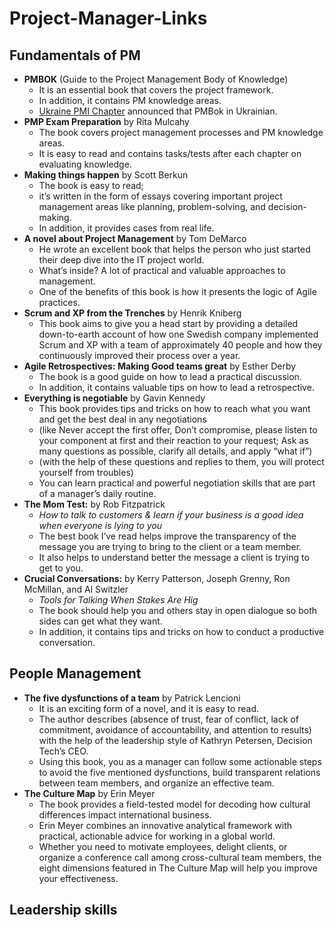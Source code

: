# Project-Manager-Links

## Fundamentals of PM

* **PMBOK** (Guide to the Project Management Body of Knowledge)
  - It is an essential book that covers the project framework.
  - In addition, it contains PM knowledge areas. 
  - [Ukraine PMI Chapter](https://pmiukraine.org/pmbok7/) announced that PMBok in Ukrainian. 
* **PMP Exam Preparation** by Rita Mulcahy
  - The book covers project management processes and PM knowledge areas.
  - It is easy to read and contains tasks/tests after each chapter on evaluating knowledge.
* **Making things happen** by Scott Berkun
  - The book is easy to read;
  - it’s written in the form of essays covering important project management areas like planning, problem-solving, and decision-making.
  - In addition, it provides cases from real life.
* **A novel about Project Management** by Tom DeMarco
  - He wrote an excellent book that helps the person who just started their deep dive into the IT project world.
  - What’s inside? A lot of practical and valuable approaches to management.
  - One of the benefits of this book is how it presents the logic of Agile practices.
* **Scrum and XP from the Trenches** by Henrik Kniberg
  - This book aims to give you a head start by providing a detailed down-to-earth account of how one Swedish company implemented Scrum and XP with a team of approximately 40 people and how they continuously improved their process over a year.
* **Agile Retrospectives: Making Good teams great** by Esther Derby
  - The book is a good guide on how to lead a practical discussion.
  - In addition, it contains valuable tips on how to lead a retrospective.
* **Everything is negotiable** by Gavin Kennedy
  - This book provides tips and tricks on how to reach what you want and get the best deal in any negotiations
  - (like Never accept the first offer, Don’t compromise, please listen to your component at first and their reaction to your request; Ask as many questions as possible, clarify all details, and apply “what if”)
  - (with the help of these questions and replies to them, you will protect yourself from troubles)
  - You can learn practical and powerful negotiation skills that are part of a manager’s daily routine.
* **The Mom Test:** by Rob Fitzpatrick
  - _How to talk to customers & learn if your business is a good idea when everyone is lying to you_
  - The best book I’ve read helps improve the transparency of the message you are trying to bring to the client or a team member.
  - It also helps to understand better the message a client is trying to get to you.
* **Crucial Conversations:** by Kerry Patterson, Joseph Grenny, Ron McMillan, and Al Switzler
  - _Tools for Talking When Stakes Are Hig_
  - The book should help you and others stay in open dialogue so both sides can get what they want.
  - In addition, it contains tips and tricks on how to conduct a productive conversation.

## People Management

* **The five dysfunctions of a team** by Patrick Lencioni
  - It is an exciting form of a novel, and it is easy to read.
  - The author describes (absence of trust, fear of conflict, lack of commitment, avoidance of accountability, and attention to results) with the help of the leadership style of Kathryn Petersen, Decision Tech’s CEO.
  - Using this book, you as a manager can follow some actionable steps to avoid the five mentioned dysfunctions, build transparent relations between team members, and organize an effective team.
* **The Culture Map** by Erin Meyer
  - The book provides a field-tested model for decoding how cultural differences impact international business.
  - Erin Meyer combines an innovative analytical framework with practical, actionable advice for working in a global world.
  - Whether you need to motivate employees, delight clients, or organize a conference call among cross-cultural team members, the eight dimensions featured in The Culture Map will help you improve your effectiveness.

## Leadership skills















